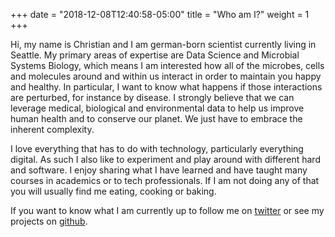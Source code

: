 +++
date = "2018-12-08T12:40:58-05:00"
title = "Who am I?"
weight = 1
+++

Hi, my name is Christian and I am german-born scientist currently living in Seattle. My
primary areas of expertise are Data Science and Microbial Systems Biology, which means I am interested how
all of the microbes, cells and molecules around and within us interact in order to maintain you happy and
healthy. In particular, I want to know what happens if those interactions are perturbed, for instance by
disease. I strongly believe that we can leverage medical, biological and environmental data to help
us improve human health and to conserve our planet. We just have to embrace the inherent complexity.

I love everything that has to do with technology, particularly everything digital. As such I also like to experiment and play around with different hard and software. I enjoy sharing what I have learned and have taught many courses in academics or to tech professionals. If I am not doing any of that you will usually find me eating, cooking or baking.

If you want to know what I am currently up to follow me on [twitter](http://twitter.com/@thaasophobia)
or see my projects on [github](https://github.com/cdiener).

